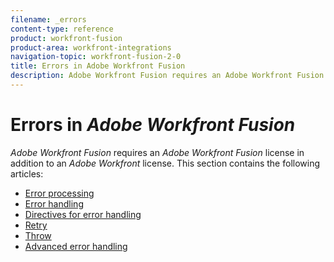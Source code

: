 ```yaml
---
filename: _errors
content-type: reference
product: workfront-fusion
product-area: workfront-integrations
navigation-topic: workfront-fusion-2-0
title: Errors in Adobe Workfront Fusion
description: Adobe Workfront Fusion requires an Adobe Workfront Fusion license in addition to an Adobe Workfront license.
---
```


#  Errors in *Adobe Workfront Fusion*

*Adobe Workfront Fusion* requires an *Adobe Workfront Fusion* license in addition to an *Adobe Workfront* license.
This section contains the following articles:

* [Error processing](../../workfront-fusion/errors/error-processing.md) 
* [Error handling](../../workfront-fusion/errors/error-handling.md) 
* [Directives for error handling](../../workfront-fusion/errors/directives-for-error-handling.md) 
* [Retry](../../workfront-fusion/errors/retry.md) 
* [Throw](../../workfront-fusion/errors/throw.md) 
* [Advanced error handling](../../workfront-fusion/errors/advanced-error-handling.md)


